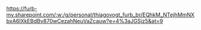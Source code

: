 <https://furb-my.sharepoint.com/:w:/g/personal/thiagovogt_furb_br/EQhkM_NTejhMmNXbxA6lXkEBdBv870wCezahNeuVaZcauw?e=4%3aJGSjz5&at=9>